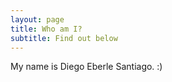 ```yaml
---
layout: page
title: Who am I?
subtitle: Find out below
---
```


My name is Diego Eberle Santiago. :)
